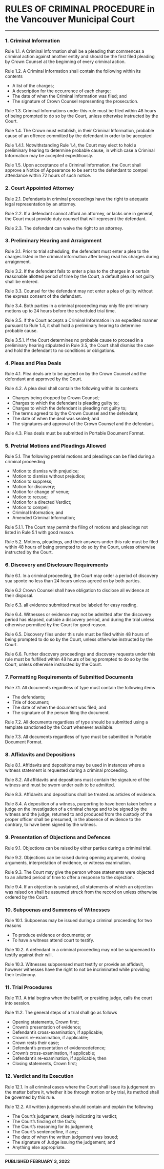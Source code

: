 # RULES OF CRIMINAL PROCEDURE in the Vancouver Municipal Court

---

### 1. Criminal Information

Rule 1.1. A Criminal Information shall be a pleading that commences a criminal action against another entity and should be the first filed pleading by Crown Counsel at the beginning of every criminal action.

Rule 1.2. A Criminal Information shall contain the following within its contents
- A list of the charges;
- A description for the occurrence of each charge;
- The date of when the Criminal Information was filed; and 
- The signature of Crown Counsel representing the prosecution.

Rule 1.3. Criminal Informations under this rule must be filed within 48 hours of being prompted to do so by the Court, unless otherwise instructed by the Court.

Rule 1.4. The Crown must establish, in their Criminal Information, probable cause of an offence committed by the defendant in order to be accepted 

Rule 1.4.1. Notwithstanding Rule 1.4, the Court may elect to hold a preliminary hearing to determine probable cause, in which case a Criminal Information may be accepted expeditiously.

Rule 1.5. Upon acceptance of a Criminal Information, the Court shall approve a Notice of Appearance to be sent to the defendant to compel attendance within 72 hours of such notice.

### 2. Court Appointed Attorney

Rule 2.1. Defendants in criminal proceedings have the right to adequate legal representation by an attorney. 

Rule 2.2. If a defendant cannot afford an attorney, or lacks one in general, the Court must provide duty counsel that will represent the defendant. 

Rule 2.3. The defendant can waive the right to an attorney.

### 3. Preliminary Hearing and Arraignment

Rule 3.1. Prior to trial scheduling, the defendant must enter a plea to the charges listed in the criminal information after being read his charges during arraignment. 

Rule 3.2. If the defendant fails to enter a plea to the charges in a certain reasonable allotted period of time by the Court, a default plea of not guilty shall be entered.

Rule 3.3. Counsel for the defendant may not enter a plea of guilty without the express consent of the defendant. 

Rule 3.4. Both parties in a criminal proceeding may only file preliminary motions up to 24 hours before the scheduled trial time.

Rule 3.5. If the Court accepts a Criminal Information in an expedited manner pursuant to Rule 1.4, it shall hold a preliminary hearing to determine probable cause.

Rule 3.5.1. If the Court determines no probable cause to proceed in a preliminary hearing stipulated in Rule 3.5, the Court shall dismiss the case and hold the defendant to no conditions or obligations.

### 4. Pleas and Plea Deals

Rule 4.1. Plea deals are to be agreed on by the Crown Counsel and the defendant and approved by the Court.

Rule 4.2. A plea deal shall contain the following within its contents
- Charges being dropped by Crown Counsel;
- Charges to which the defendant is pleading guilty to;
- Charges to which the defendant is pleading not guilty to;
- The terms agreed to by the Crown Counsel and the defendant;
- The date of when the deal was sealed; and
- The signatures and approval of the Crown Counsel and the defendant.

Rule 4.3. Plea deals must be submitted in Portable Document Format.

### 5. Pretrial Motions and Pleadings Allowed

Rule 5.1. The following pretrial motions and pleadings can be filed during a criminal proceeding
- Motion to dismiss with prejudice;
- Motion to dismiss without prejudice;
- Motion to suppress;
- Motion for discovery;
- Motion for change of venue;
- Motion to recuse;
- Motion for a directed Verdict;
- Motion to compel;
- Criminal Information; and
- Amended Criminal Information;
 
Rule 5.1.1. The Court may permit the filing of motions and pleadings not listed in Rule 5.1 with good reason.

Rule 5.2. Motions, pleadings, and their answers under this rule must be filed within 48 hours of being prompted to do so by the Court, unless otherwise instructed by the Court.

### 6. Discovery and Disclosure Requirements

Rule 6.1. In a criminal proceeding, the Court may order a period of discovery sua sponte no less than 24 hours unless agreed on by both parties.

Rule 6.2  Crown Counsel shall have obligation to disclose all evidence at their disposal.

Rule 6.3. all evidence submitted must be labeled for easy reading. 

Rule 6.4. Witnesses or evidence may not be admitted after the discovery period has elapsed, outside a discovery period, and during the trial unless otherwise permitted by the Court for good reason.

Rule 6.5. Discovery files under this rule must be filed within 48 hours of being prompted to do so by the Court, unless otherwise instructed by the Court.

Rule 6.6. Further discovery proceedings and discovery requests under this rule must be fulfilled within 48 hours of being prompted to do so by the Court, unless otherwise instructed by the Court.

### 7. Formatting Requirements of Submitted Documents

Rule 7.1. All documents regardless of type must contain the following items
- The defendants;
- Title of document;
- The date of when the document was filed; and 
- The signature of the person filing the document.

Rule 7.2. All documents regardless of type should be submitted using a template sanctioned by the Court whenever available.

Rule 7.3. All documents regardless of type must be submitted in Portable Document Format.

### 8. Affidavits and Depositions

Rule 8.1. Affidavits and depositions may be used in instances where a witness statement is requested during a criminal proceeding. 

Rule 8.2. All affidavits and depositions must contain the signature of the witness and must be sworn under oath to be admitted.

Rule 8.3. Affidavits and depositions shall be treated as articles of evidence.

Rule 8.4. A deposition of a witness, purporting to have been taken before a judge on the investigation of a criminal charge and to be signed by the witness and the judge, returned to and produced from the custody of the proper officer shall be presumed, in the absence of evidence to the contrary, to have been signed by the witness.

### 9. Presentation of Objections and Defences

Rule 9.1. Objections can be raised by either parties during a criminal trial.

Rule 9.2. Objections can be raised during opening arguments, closing arguments, interpretation of evidence, or witness examination.

Rule 9.3. The Court may give the person whose statements were objected to an allotted period of time to offer a response to the objection.

Rule 9.4. If an objection is sustained, all statements of which an objection was raised on shall be assumed struck from the record on unless otherwise ordered by the Court.

### 10. Subpoenas and Summons of Witnesses

Rule 10.1. Subpoenas may be issued during a criminal proceeding for two reasons
- To produce evidence or documents; or
- To have a witness attend court to testify.

Rule 10.2. A defendant in a criminal proceeding may not be subpoenaed to testify against their will.

Rule 10.3. Witnesses subpoenaed must testify or provide an affidavit, however witnesses have the right to not be incriminated while providing their testimony.

### 11. Trial Procedures

Rule 11.1. A trial begins when the bailiff, or presiding judge, calls the court into session.

Rule 11.2. The general steps of a trial shall go as follows
- Opening statements, Crown first;
- Crown’s presentation of evidence;
- Defendant’s cross-examination, if applicable;
- Crown’s re-examination, if applicable;
- Crown rests their case;
- Defendant’s presentation of evidencedefence;
- Crown’s cross-examination, if applicable;
- Defendant’s re-examination, if applicable; then
- Closing statements, Crown first;

### 12. Verdict and its Execution

Rule 12.1. In all criminal cases where the Court shall issue its judgement on the matter before it, whether it be through motion or by trial, its method shall be governed by this rule.

Rule 12.2. All written judgements should contain and explain the following
- The Court’s judgement, clearly indicating its verdict;
- The Court’s finding of the facts;
- The Court’s reasoning for its judgement;
- The Court’s sentencefine, if any;
- The date of when the written judgement was issued;
- The signature of Judge issuing the judgement; and
- Anything else appropriate. 

---

**PUBLISHED FEBRUARY 3, 2022**
